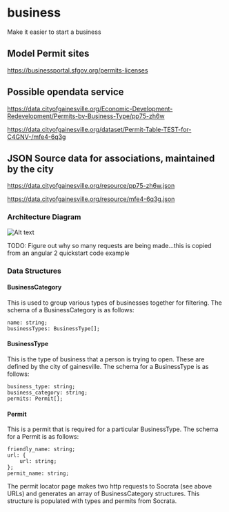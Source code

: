 # business
Make it easier to start a business

## Model Permit sites
https://businessportal.sfgov.org/permits-licenses

## Possible opendata service

https://data.cityofgainesville.org/Economic-Development-Redevelopment/Permits-by-Business-Type/pp75-zh6w

https://data.cityofgainesville.org/dataset/Permit-Table-TEST-for-C4GNV-/mfe4-6q3g

## JSON Source data for associations, maintained by the city

https://data.cityofgainesville.org/resource/pp75-zh6w.json

https://data.cityofgainesville.org/resource/mfe4-6q3g.json

### Architecture Diagram

![Alt text](https://cloud.githubusercontent.com/assets/1063707/17459516/b22d5afa-5c09-11e6-8b37-dce38b9515ce.png "Architecture Diagram")

TODO: Figure out why so many requests are being made...this is copied from an angular 2 quickstart code example

### Data Structures

#### BusinessCategory
This is used to group various types of businesses together for filtering.
The schema of a BusinessCategory is as follows:
```
name: string;
businessTypes: BusinessType[];
```

#### BusinessType
This is the type of business that a person is trying to open. These are defined by the city of gainesville.
The schema for a BusinessType is as follows:
```
business_type: string;
business_category: string;
permits: Permit[];
```

#### Permit
This is a permit that is required for a particular BusinessType.
The schema for a Permit is as follows:
```
friendly_name: string;
url: {
    url: string;
};
permit_name: string;
```

The permit locator page makes two http requests to Socrata (see above URLs) and generates an array of BusinessCategory structures.
This structure is populated with types and permits from Socrata.
